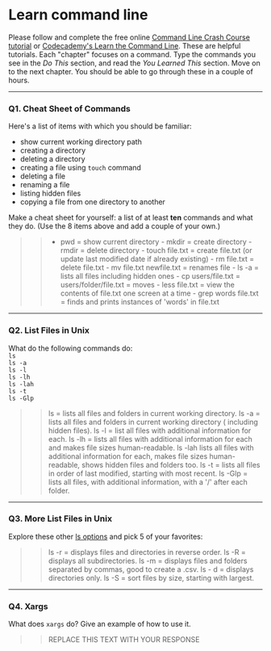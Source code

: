 # Learn command line

Please follow and complete the free online [Command Line Crash Course
tutorial](https://web.archive.org/web/20160708171659/http://cli.learncodethehardway.org/book/) or [Codecademy's Learn the Command Line](https://www.codecademy.com/learn/learn-the-command-line). These are helpful tutorials. Each "chapter" focuses on a command. Type the commands you see in the _Do This_ section, and read the _You Learned This_ section. Move on to the next chapter. You should be able to go through these in a couple of hours.

---

### Q1.  Cheat Sheet of Commands  

Here's a list of items with which you should be familiar:  
* show current working directory path
* creating a directory
* deleting a directory
* creating a file using `touch` command
* deleting a file
* renaming a file
* listing hidden files
* copying a file from one directory to another

Make a cheat sheet for yourself: a list of at least **ten** commands and what they do.  (Use the 8 items above and add a couple of your own.)  

> > - pwd = show current directory
	- mkdir = create directory
	- rmdir = delete directory
	- touch file.txt = create file.txt (or update last modified date if 	already existing)
	- rm file.txt = delete file.txt
	- mv file.txt newfile.txt = renames file 
	- ls -a = lists all files including hidden ones
	- cp users/file.txt = users/folder/file.txt = moves 
	- less file.txt = view the contents of file.txt one screen at a time
	- grep words file.txt = finds and prints instances of 'words' in 		file.txt


---

### Q2.  List Files in Unix   

What do the following commands do:  
`ls`  
`ls -a`  
`ls -l`  
`ls -lh`  
`ls -lah`  
`ls -t`  
`ls -Glp`  

> > ls = lists all files and folders in current working directory. 
	ls -a = lists all files and folders in current working directory (		including hidden files). 
	ls -l = list all files with additional information for each. 
	ls -lh = lists all files with additional information for each and 		makes file sizes human-readable. 
	ls -lah lists all files with additional information for each, makes 	file sizes human-readable, shows hidden files and folders too. 
	ls -t = lists all files in order of last modified, starting with most 	  recent. 
	ls -Glp = lists all files, with additional information, with a '/' after each folder.  

---

### Q3.  More List Files in Unix  

Explore these other [ls options](http://www.techonthenet.com/unix/basic/ls.php) and pick 5 of your favorites:

> > ls -r = displays files and directories in reverse order. 
	ls -R = displays all subdirectories. 
	ls -m = displays files and folders separated by commas, good to 			create a .csv. 
	ls - d = displays directories only. 
	ls  -S = sort files by size, starting with largest. 

---

### Q4.  Xargs   

What does `xargs` do? Give an example of how to use it.

> > REPLACE THIS TEXT WITH YOUR RESPONSE

 

